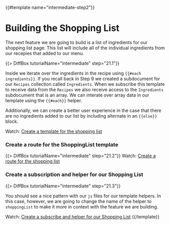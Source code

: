 {{#template name="intermediate-step2"}}

# Building the Shopping List

The next feature we are going to build is a list of ingredients for our shopping list page. This list will include all of the individual ingredients from our recepies that added to our menu.

<!-- shoppinglist.html -->
{{> DiffBox tutorialName="intermediate" step="21.1"}}

Inside we iterate over the ingredients in the recipe using `{{#each ingredients}}`. If you recall back in Step 9 we created a subdocument for our `Recipes` collection called `Ingredients`. When we subscribe this template to receive data from the `Recipes` we also receive access to the `Ingredients` subdocument that is an array. We can interate over array data in our template using the `{{#each}}` helper.

Additionally, we can create a better user experience in the case that there are no ingredients added to our list by including  alternate in an `{{else}}` block.

Watch: [Create a template for the shopping list](https://youtu.be/dLLjmYz3ARA?t=1m33s "Level Up Tutorials: Intermediate Meteor Tutorial #21 - Youtube")

### Create a route for the ShoppingList template
<!-- create a route -->
{{> DiffBox tutorialName="intermediate" step="21.2"}}
Watch: [Create a route for the shopping list](https://youtu.be/dLLjmYz3ARA?t=1m43s "Level Up Tutorials: Intermediate Meteor Tutorial #21 - Youtube")

### Create a subscription and helper for our Shopping List 
<!-- shopping list.js list of ingredients -->
{{> DiffBox tutorialName="intermediate" step="21.3"}}

You should see a nice pattern with our `js` files for our template helpers. In this case, however, we are going to change the name of the helper to `shoppingList` to make it more in context with the feature we are building.

Watch: [Create a subscribe and helper for our Shopping List](https://youtu.be/dLLjmYz3ARA?t=3m5s "Level Up Tutorials: Intermediate Meteor Tutorial #21 - Youtube")
{{/template}}
